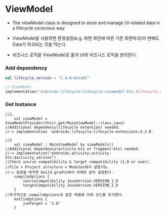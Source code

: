 <h1>ViewModel</h1>

+ The viewModel class is designed to store and manage UI-related data in a lifecycle conscious way

+ ViewModel을 사용하면 환경설정(e.g. 화면 회전에 따른 기존 화면파괴)이 변해도 Data가 파괴되는 것을 막는다.

+ 비즈니스 로직을 ViewModel로 옮겨 UI와 비즈니스 로직을 분리한다.



<h3>Add dependency</h3> 

`````kotlin
val lifecycle_version = "2.4.0-beta01"

// ViewModel
implementation("androidx.lifecycle:lifecycle-viewmodel-ktx:$lifecycle_version")
`````



<h3>Get Instance</h3>

````k
//1.
	val viewModel = ViewModelProvider(this).get(MainViewModel::class.java)
//Additional dependency(lifecycle extention) needed.
//-> implementation 'androidx.lifecycle:lifecycle-extensions:2.2.0'

//2
	val viewModel : MainViewModel by viewModels()
//Additional dependency(activity-ktx or fragment-ktx) needed.
//-> implementation("androidx.activity:activity-ktx:$activity_version")
//Check source compatibility & target compatibility (1.8 or over).
//File > Project structure > Modules에서 설정가능.
//-> 설정을 바꾸면 build.gradle에서 아래와 같이 설정된다.
    compileOptions {
        sourceCompatibility JavaVersion.VERSION_1_8
        targetCompatibility JavaVersion.VERSION_1_8
    }
//추가적으로 compileOptions과 같은 레벨에 아래 코드를 추가한다.
    kotlinOptions {
        jvmTarget = '1.8'
    }
````